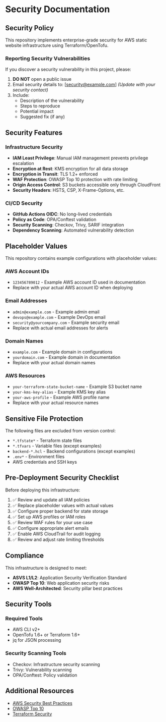 # Security Documentation

## Security Policy

This repository implements enterprise-grade security for AWS static website infrastructure using Terraform/OpenTofu.

### Reporting Security Vulnerabilities

If you discover a security vulnerability in this project, please:

1. **DO NOT** open a public issue
2. Email security details to: [security@example.com] *(Update with your security contact)*
3. Include:
   - Description of the vulnerability
   - Steps to reproduce
   - Potential impact
   - Suggested fix (if any)

## Security Features

### Infrastructure Security

- **IAM Least Privilege**: Manual IAM management prevents privilege escalation
- **Encryption at Rest**: KMS encryption for all data storage
- **Encryption in Transit**: TLS 1.2+ enforced
- **WAF Protection**: OWASP Top 10 protection with rate limiting
- **Origin Access Control**: S3 buckets accessible only through CloudFront
- **Security Headers**: HSTS, CSP, X-Frame-Options, etc.

### CI/CD Security

- **GitHub Actions OIDC**: No long-lived credentials
- **Policy as Code**: OPA/Conftest validation
- **Security Scanning**: Checkov, Trivy, SARIF integration
- **Dependency Scanning**: Automated vulnerability detection

## Placeholder Values

This repository contains example configurations with placeholder values:

### AWS Account IDs
- `123456789012` - Example AWS account ID used in documentation
- Replace with your actual AWS account ID when deploying

### Email Addresses
- `admin@example.com` - Example admin email
- `devops@example.com` - Example DevOps email
- `security@yourcompany.com` - Example security email
- Replace with actual email addresses for alerts

### Domain Names
- `example.com` - Example domain in configurations
- `yourdomain.com` - Example domain in documentation
- Replace with your actual domain names

### AWS Resources
- `your-terraform-state-bucket-name` - Example S3 bucket name
- `your-kms-key-alias` - Example KMS key alias
- `your-aws-profile` - Example AWS profile name
- Replace with your actual resource names

## Sensitive File Protection

The following files are excluded from version control:

- `*.tfstate*` - Terraform state files
- `*.tfvars` - Variable files (except examples)
- `backend-*.hcl` - Backend configurations (except examples)
- `.env*` - Environment files
- AWS credentials and SSH keys

## Pre-Deployment Security Checklist

Before deploying this infrastructure:

1. ✅ Review and update all IAM policies
2. ✅ Replace placeholder values with actual values
3. ✅ Configure proper backend for state storage
4. ✅ Set up AWS profiles or IAM roles
5. ✅ Review WAF rules for your use case
6. ✅ Configure appropriate alert emails
7. ✅ Enable AWS CloudTrail for audit logging
8. ✅ Review and adjust rate limiting thresholds

## Compliance

This infrastructure is designed to meet:

- **ASVS L1/L2**: Application Security Verification Standard
- **OWASP Top 10**: Web application security risks
- **AWS Well-Architected**: Security pillar best practices

## Security Tools

### Required Tools
- AWS CLI v2+
- OpenTofu 1.6+ or Terraform 1.6+
- jq for JSON processing

### Security Scanning Tools
- Checkov: Infrastructure security scanning
- Trivy: Vulnerability scanning
- OPA/Conftest: Policy validation

## Additional Resources

- [AWS Security Best Practices](https://aws.amazon.com/architecture/security-identity-compliance/)
- [OWASP Top 10](https://owasp.org/www-project-top-ten/)
- [Terraform Security](https://www.terraform.io/docs/language/modules/develop/security.html)